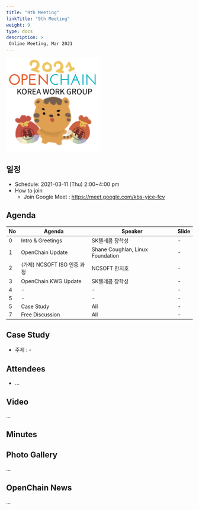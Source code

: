 ```yaml
---
title: "9th Meeting"
linkTitle: "9th Meeting"
weight: 9
type: docs
description: >
 Online Meeting, Mar 2021
---
```

<div ><span class="image fit">
  <img src="2021-openchain-kwg-newyear.png" width="50%">
</div>

## 일정

* Schedule: 2021-03-11 (Thu) 2:00~4:00 pm
* How to join
  - Join Google Meet : https://meet.google.com/kbs-yjce-fcv

## Agenda

| No | Agenda           | Speaker | Slide |
|----|-----------------|------|------|
| 0  | Intro & Greetings  | SK텔레콤 장학성 | - |
| 1  | OpenChain Update  | 	Shane Coughlan, Linux Foundation | - |
| 2  | (가제) NCSOFT ISO 인증 과정 | NCSOFT 한지호 | - | 
| 3  | OpenChain KWG Update | SK텔레콤 장학성 | - |
| 4  | - | - | - |
| 5  | - | - | - |
| 5  | Case Study | All | - |
| 7  | Free Discussion | All | - |

## Case Study
* 주제 : -

## Attendees
* ...


## Video
...


## Minutes



## Photo Gallery
...


## OpenChain News
...

